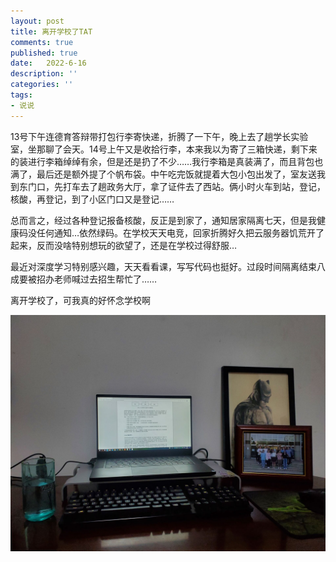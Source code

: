 ```yaml
---
layout: post
title: 离开学校了TAT
comments: true
published: true
date:   2022-6-16
description: ''
categories: ''
tags:
- 说说
---
```

13号下午连德育答辩带打包行李寄快递，折腾了一下午，晚上去了趟学长实验室，坐那聊了会天。14号上午又是收拾行李，本来我以为寄了三箱快递，剩下来的装进行李箱绰绰有余，但是还是扔了不少……我行李箱是真装满了，而且背包也满了，最后还是额外提了个帆布袋。中午吃完饭就提着大包小包出发了，室友送我到东门口，先打车去了趟政务大厅，拿了证件去了西站。俩小时火车到站，登记，核酸，再登记，到了小区门口又是登记……

总而言之，经过各种登记报备核酸，反正是到家了，通知居家隔离七天，但是我健康码没任何通知…依然绿码。在学校天天电竞，回家折腾好久把云服务器饥荒开了起来，反而没啥特别想玩的欲望了，还是在学校过得舒服…

最近对深度学习特别感兴趣，天天看看课，写写代码也挺好。过段时间隔离结束八成要被招办老师喊过去招生帮忙了……

离开学校了，可我真的好怀念学校啊

![](\image\2022-06\4.jpg)
